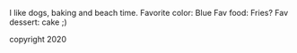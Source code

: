 I like dogs, baking and beach time.
Favorite color: Blue
Fav food: Fries?
Fav dessert: cake ;)

copyright 2020

